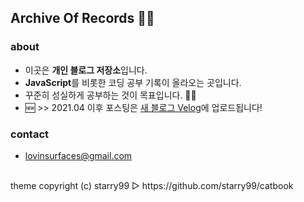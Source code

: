 ## Archive Of Records ✍🏻

### about
- 이곳은 **개인 블로그 저장소**입니다.
- **JavaScript**를 비롯한 코딩 공부 기록이 올라오는 곳입니다.
- 꾸준히 성실하게 공부하는 것이 목표입니다. 💪🏻
- 🆕 >> 2021.04 이후 포스팅은 [새 블로그 Velog](https://velog.io/@recordoflove)에 업로드됩니다!

### contact

- lovinsurfaces@gmail.com

<br>
theme copyright (c) starry99 ▷ https://github.com/starry99/catbook

